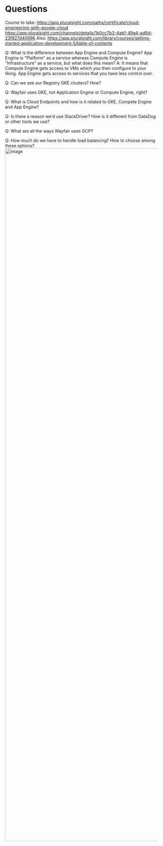 # Questions

Course to take:
https://app.pluralsight.com/paths/certificate/cloud-engineering-with-google-cloud
https://app.pluralsight.com/channels/details/1b0cc7b3-4ab1-49a4-ad6d-23f827d40996
Also: https://app.pluralsight.com/library/courses/getting-started-application-development-5/table-of-contents

Q: What is the difference between App Engine and Compute Engine? 
App Engine is "Platform" as a service whereas Compute Engine is "Infrastructure" as a service, but what does this mean? 
A: It means that Compute Engine gets access to VMs which you then configure to your liking. App Engine gets access to services that you have less control over. 

Q: Can we see our Registry GKE clusters? How?

Q: Wayfair uses GKE, not Application Engine or Compute Engine, right? 

Q: What is Cloud Endpoints and how is it related to GKE, Compete Engine and App Engine? 

Q: Is there a reason we'd use StackDriver? How is it different from DataDog or other tools we use?

Q: What are all the ways Wayfair uses GCP? 

Q: How much do we have to handle load balancing? How to choose among these options?
<img width="2274" alt="image" src="https://user-images.githubusercontent.com/2437758/172704431-b16c179b-221e-4df6-b28f-04aa9388eca1.png">
